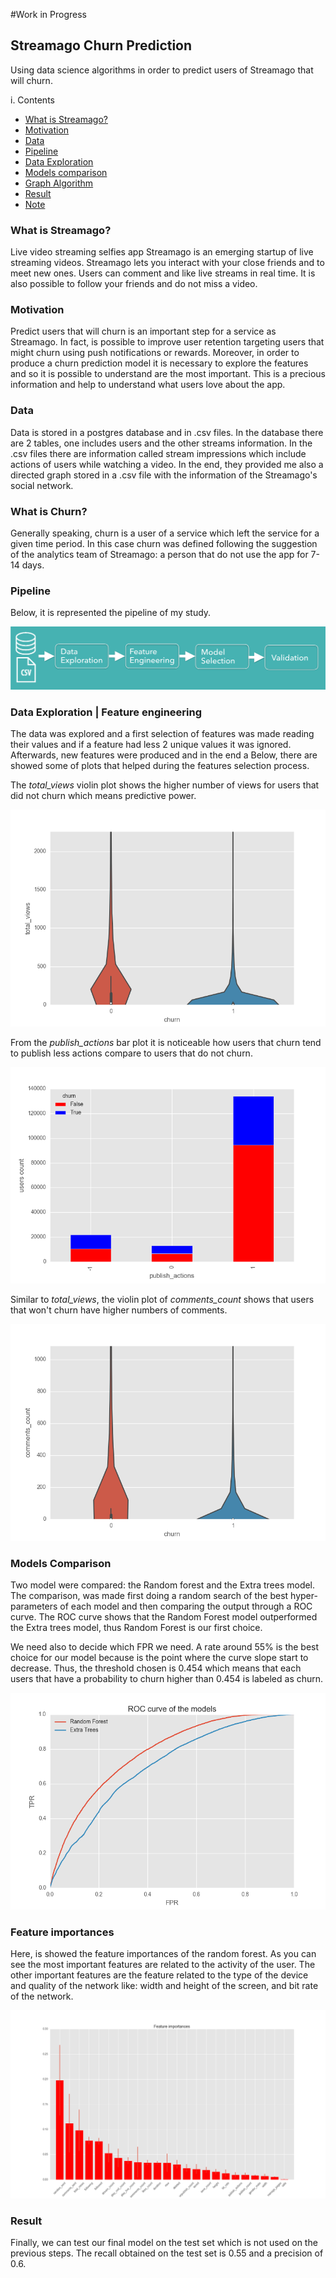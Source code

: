#Work in Progress

## Streamago Churn Prediction
Using data science algorithms in order to predict users of Streamago that will churn.

i. Contents
+ [What is Streamago?](#streamago)
+ [Motivation](#motivation)
+ [Data](#data)
+ [Pipeline](#pipeline)
+ [Data Exploration](#data_exploration)
+ [Models comparison](#model_comparison)
+ [Graph Algorithm](#graph_algorithm)
+ [Result](#result)
+ [Note](#note)

### <a name="streamago"></a> What is Streamago?
Live video streaming selfies app Streamago is an emerging startup of live streaming videos. Streamago lets you interact with your close friends and to meet new ones. Users can comment and like live streams in real time. It is also possible to follow your friends and do not miss a video.

### <a name="motivation"></a> Motivation
Predict users that will churn is an important step for a service as Streamago. In fact, is possible to improve user retention targeting users that might churn using push notifications or rewards. Moreover, in order to produce a churn prediction model it is necessary to explore the features and so it is possible to understand are the most important. This is a precious information and help to understand what users love about the app.

### <a name="data"></a> Data
Data is stored in a postgres database and in .csv files. In the database there are 2 tables, one includes users and the other streams information. In the .csv files there are information called stream impressions which include actions of users while watching a video. In the end, they provided me also a directed graph stored in a .csv file with the information of the Streamago's social network.

### <a name="pipeline"></a> What is Churn?
Generally speaking, churn is a user of a service which left the service for a given time period. In this case churn was defined following the suggestion of the analytics team of Streamago: a person that do not use the app for 7-14 days.

### <a name="pipeline"></a> Pipeline
Below, it is represented the pipeline of my study.

![figure one - Pipeline](pictures/pipeline.png)

### <a name="data_exploration"></a> Data Exploration | Feature engineering
The data was explored and a first selection of features was made reading their values and if a feature had less 2 unique values it was ignored. Afterwards, new features were produced and in the end a  Below, there are showed some of plots that helped during the features selection process.

The *total_views* violin plot shows the higher number of views for users that did not churn which means predictive power.

![figure two - Total views](pictures/total_views.png)

From the *publish_actions* bar plot it is noticeable how users that churn tend to publish less actions compare to users that do not churn.

![figure three - Publish Actions](pictures/publish_actions.png)

Similar to *total_views*, the violin plot of *comments_count* shows that users that won't churn have higher numbers of comments.

![figure four - Comments count](pictures/comments_count.png)

### <a name="model_comparison"></a> Models Comparison
Two model were compared: the Random forest and the Extra trees model. The comparison, was made first doing a random search of the best hyper-parameters of each model and then comparing the output through a ROC curve. The ROC curve shows that the Random Forest model outperformed the Extra trees model, thus Random Forest is our first choice.

We need also to decide which FPR we need. A rate around 55% is the best choice for our model because is the point where the curve slope start to decrease. Thus, the threshold chosen is 0.454 which means that each users that have a probability to churn higher than 0.454 is labeled as churn.

![figure five - ROC Curve](pictures/roc.png)

### <a name="result"></a> Feature importances

Here, is showed the feature importances of the random forest. As you can see the most important features are related to the activity of the user.
The other important features are the feature related to the type of the device and quality of the network like: width and height of the screen, and bit rate of the network.

![figure five - ROC Curve](pictures/feature_importances.png)

### <a name="result"></a> Result
Finally, we can test our final model on the test set which is not used on the previous steps. The recall obtained on the test set is 0.55 and a precision of 0.6.
